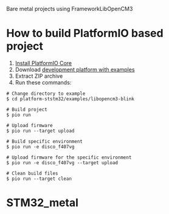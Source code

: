 Bare metal projects using FrameworkLibOpenCM3

How to build PlatformIO based project
=====================================

1. [Install PlatformIO Core](https://docs.platformio.org/page/core.html)
2. Download [development platform with examples](https://github.com/platformio/platform-ststm32/archive/develop.zip)
3. Extract ZIP archive
4. Run these commands:

```shell
# Change directory to example
$ cd platform-ststm32/examples/libopencm3-blink

# Build project
$ pio run

# Upload firmware
$ pio run --target upload

# Build specific environment
$ pio run -e disco_f407vg

# Upload firmware for the specific environment
$ pio run -e disco_f407vg --target upload

# Clean build files
$ pio run --target clean
```
# STM32_metal
